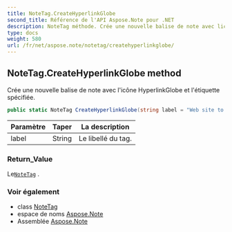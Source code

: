 ```yaml
---
title: NoteTag.CreateHyperlinkGlobe
second_title: Référence de l'API Aspose.Note pour .NET
description: NoteTag méthode. Crée une nouvelle balise de note avec licône HyperlinkGlobe et létiquette spécifiée.
type: docs
weight: 580
url: /fr/net/aspose.note/notetag/createhyperlinkglobe/
---
```

## NoteTag.CreateHyperlinkGlobe method

Crée une nouvelle balise de note avec l'icône HyperlinkGlobe et l'étiquette spécifiée.

```csharp
public static NoteTag CreateHyperlinkGlobe(string label = "Web site to visit")
```

| Paramètre | Taper | La description |
| --- | --- | --- |
| label | String | Le libellé du tag. |

### Return_Value

Le[`NoteTag`](../) .

### Voir également

* class [NoteTag](../)
* espace de noms [Aspose.Note](../../notetag/)
* Assemblée [Aspose.Note](../../../)


